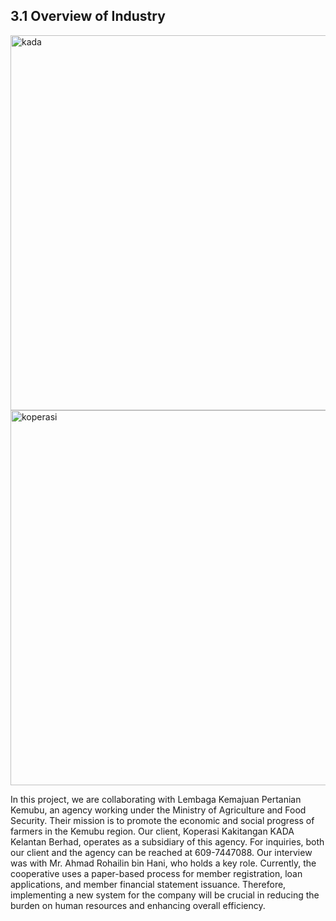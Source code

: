 ## 3.1 Overview of Industry

<img src="https://raw.githubusercontent.com/Cheryl322/Technicrab_Project1_SAD_20232024/main/image/kada.jpg" alt="kada" width="600"/>

<img src="https://raw.githubusercontent.com/Cheryl322/Technicrab_Project1_SAD_20232024/main/image/koperasi.jpg" alt="koperasi" width="600"/>

In this project, we are collaborating with Lembaga Kemajuan Pertanian Kemubu, an agency working under the Ministry of Agriculture and Food Security. Their mission is to promote the economic and social progress of farmers in the Kemubu region. Our client, Koperasi Kakitangan KADA Kelantan Berhad, operates as a subsidiary of this agency. For inquiries, both our client and the agency can be reached at 609-7447088. Our interview was with Mr. Ahmad Rohailin bin Hani, who holds a key role.
Currently, the cooperative uses a paper-based process for member registration, loan applications, and member financial statement issuance. Therefore, implementing a new system for the company will be crucial in reducing the burden on human resources and enhancing overall efficiency. 

